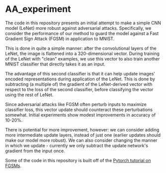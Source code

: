 # AA_experiment
 
The code in this repository presents an initial attempt to make a simple CNN model (LeNet) more
robust against adversarial attacks. Specifically, we consider the performance of our method to
guard the model against a Fast Gradient Sign Attack (FGSM) in application to MNIST.

This is done in quite a simple manner: after the convolutional layers of the LeNet, the image
is flattened into a 320-dimensional vector. During training of the LeNet with "clean" examples,
we use this vector to also train another MNIST classifier that directly takes it as an input.

The advantage of this second classifier is that it can help update images' encoded representations
during application of the LeNet. This is done by subtracting (a multiple of) the gradient of the
LeNet-derived vector with respect to the loss of the second classifier, before classifying the
vector using the rest of LeNet.

Since adversarial attacks like FGSM often perturb inputs to maximize classifier loss, this vector
update should counteract these perturbations somewhat. Initial experiments show modest improvements
in accuracy of 10-20%.

There is potential for more improvement, however: we can consider adding more intermediate update
layers, instead of just one (earlier updates should make our model more robust). We can also
consider changing the manner in which we update - currently we only subtract the update network's
gradient from the input once.

Some of the code in this repository is built off of the [Pytorch tutorial on FGSMs](https://github.com/pytorch/tutorials/blob/master/beginner_source/fgsm_tutorial.py).
